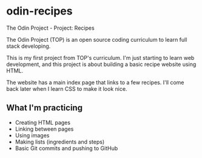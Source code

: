 # odin-recipes
The Odin Project - Project: Recipes

The Odin Project (TOP) is an open source coding curriculum to learn full stack developing.

This is my first project from TOP's curriculum. I'm just starting to learn web development, and this project is about building a basic recipe website using HTML.

The website has a main index page that links to a few recipes. I'll come back later when I learn CSS to make it look nice.

## What I'm practicing
- Creating HTML pages
- Linking between pages
- Using images
- Making lists (ingredients and steps)
- Basic Git commits and pushing to GitHub